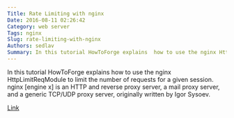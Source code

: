 ```yaml
---
Title: Rate Limiting with nginx
Date: 2016-08-11 02:26:42
Category: web server
Tags: nginx
Slug: rate-limiting-with-nginx
Authors: sedlav
Summary: In this tutorial HowToForge explains  how to use the nginx HttpLimitReqModule to limit the number of requests for a given session.nginx [engine x] is
---
```


In this tutorial HowToForge explains  how to use the nginx HttpLimitReqModule to limit the number of requests for a given session.
nginx [engine x] is an HTTP and reverse proxy server, a mail proxy server, and a generic TCP/UDP proxy server, originally written by Igor Sysoev.

[Link](https://www.howtoforge.com/tutorial/nginx-rate-limiting-2016/)
